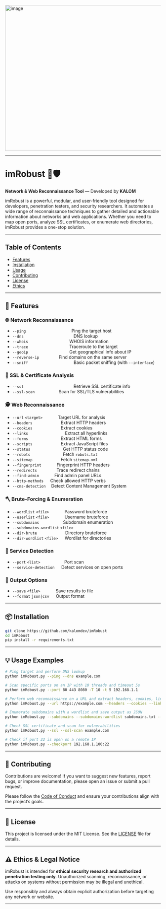 <img width="852" height="470" alt="image" src="https://github.com/user-attachments/assets/9254ec39-51fa-49a0-b1da-f07b7e270145" />




---

# imRobust 🔎🛡️

**Network & Web Reconnaissance Tool** — Developed by **KALOM**

imRobust is a powerful, modular, and user-friendly tool designed for developers, penetration testers, and security researchers. It automates a wide range of reconnaissance techniques to gather detailed and actionable information about networks and web applications. Whether you need to map open ports, analyze SSL certificates, or enumerate web directories, imRobust provides a one-stop solution.

---

## Table of Contents

* [Features](#-features)
* [Installation](#-installation)
* [Usage](#-usage)
* [Contributing](#-contributing)
* [License](#-license)
* [Ethics](#-ethics)

---

## 🚀 Features

### 🌐 Network Reconnaissance

* `--ping`            Ping the target host
* `--dns`             DNS lookup
* `--whois`           WHOIS information
* `--trace`           Traceroute to the target
* `--geoip`           Get geographical info about IP
* `--reverse-ip`      Find domains on the same server
* `--sniff`            Basic packet sniffing (with `--interface`)

### 🔐 SSL & Certificate Analysis

* `--ssl`             Retrieve SSL certificate info
* `--ssl-scan`       Scan for SSL/TLS vulnerabilities

### 🕵️ Web Reconnaissance

* `--url` `<target>`     Target URL for analysis
* `--headers`        Extract HTTP headers
* `--cookies`        Extract cookies
* `--links`          Extract all hyperlinks
* `--forms`         Extract HTML forms
* `--scripts`        Extract JavaScript files
* `--status`         Get HTTP status code
* `--robots`         Fetch `robots.txt`
* `--sitemap`        Fetch `sitemap.xml`
* `--fingerprint`     Fingerprint HTTP headers
* `--redirects`      Trace redirect chains
* `--find-admin`     Find admin panel URLs
* `--http-methods`   Check allowed HTTP verbs
* `--cms-detection`  Detect Content Management System

### 🪓 Brute-Forcing & Enumeration

* `--wordlist` `<file>`     Password bruteforce
* `--userlist` `<file>`     Username bruteforce
* `--subdomains`       Subdomain enumeration
* `--subdomains-wordlist` `<file>`
* `--dir-brute`        Directory bruteforce
* `--dir-wordlist` `<file>`   Wordlist for directories

### 🧠 Service Detection

* `--port` `<list>`       Port scan
* `--service-detection`   Detect services on open ports

### 💾 Output Options

* `--save` `<file>`     Save results to file
* `--format` `json|csv`   Output format

---

## 📦 Installation

```bash
git clone https://github.com/kalomdev/imRobust
cd imRobust
pip install -r requirements.txt
```

---

## 💡 Usage Examples

```bash
# Ping target and perform DNS lookup
python imRobust.py --ping --dns example.com

# Scan specific ports on an IP with 10 threads and timeout 5s
python imRobust.py --port 80 443 8080 -T 10 -t 5 192.168.1.1

# Perform web reconnaissance on a URL and extract headers, cookies, links
python imRobust.py --url https://example.com --headers --cookies --links

# Enumerate subdomains with a wordlist and save output as JSON
python imRobust.py --subdomains --subdomains-wordlist subdomains.txt --save results.json --format json example.com

# Check SSL certificate and scan for vulnerabilities
python imRobust.py --ssl --ssl-scan example.com

# Check if port 22 is open on a remote IP
python imRobust.py --checkport 192.168.1.100:22
```

---

## 🤝 Contributing

Contributions are welcome! If you want to suggest new features, report bugs, or improve documentation, please open an issue or submit a pull request.

Please follow the [Code of Conduct](CODE_OF_CONDUCT.md) and ensure your contributions align with the project’s goals.

---

## 📄 License

This project is licensed under the MIT License. See the [LICENSE](LICENSE) file for details.

---

## ⚠️ Ethics & Legal Notice

imRobust is intended for **ethical security research and authorized penetration testing only**.
Unauthorized scanning, reconnaissance, or attacks on systems without permission may be illegal and unethical.

Use responsibly and always obtain explicit authorization before targeting any network or website.

---


